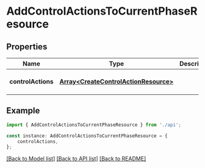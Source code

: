 # AddControlActionsToCurrentPhaseResource


## Properties

Name | Type | Description | Notes
------------ | ------------- | ------------- | -------------
**controlActions** | [**Array&lt;CreateControlActionResource&gt;**](CreateControlActionResource.md) |  | [optional] [default to undefined]

## Example

```typescript
import { AddControlActionsToCurrentPhaseResource } from './api';

const instance: AddControlActionsToCurrentPhaseResource = {
    controlActions,
};
```

[[Back to Model list]](../README.md#documentation-for-models) [[Back to API list]](../README.md#documentation-for-api-endpoints) [[Back to README]](../README.md)
